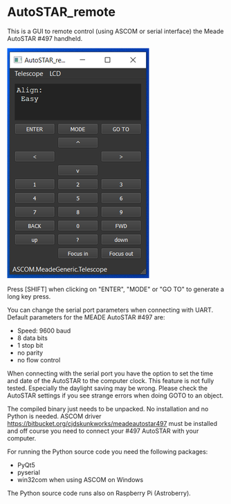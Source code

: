 # AutoSTAR_remote
This is a GUI to remote control (using ASCOM or serial interface) the Meade AutoSTAR #497 handheld.

![screenshot](AutoSTAR_remote_V1.0.png)

Press [SHIFT] when clicking on "ENTER", "MODE" or "GO TO" to generate a long key press.

You can change the serial port parameters when connecting with UART. Default parameters for the MEADE AutoSTAR #497 are:
- Speed: 9600 baud
- 8 data bits
- 1 stop bit
- no parity
- no flow control

When connecting with the serial port you have the option to set the time and date of the AutoSTAR to the computer clock. This feature is not fully tested. Especially the daylight saving may be wrong. Please check the AutoSTAR settings if you see strange errors when doing GOTO to an object.

The compiled binary just needs to be unpacked. No installation and no Python is needed. ASCOM driver https://bitbucket.org/cjdskunkworks/meadeautostar497 must be installed and off course you need to connect your #497 AutoSTAR with your computer.

For running the Python source code you need the following packages:
- PyQt5
- pyserial
- win32com when using ASCOM on Windows

The Python source code runs also on Raspberry Pi (Astroberry). 

